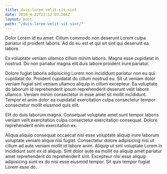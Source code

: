 ```yaml
---
title: duis-lorem-velit-sit-sint
date: 2016-4-22T22:12:03.284Z
layout: post
path: "/duis-lorem-velit-sit-sint/"
---
```


Dolor Lorem id eu amet. Cillum commodo non deserunt Lorem culpa pariatur id proident laboris. Ad do eu est et qui sit sint qui deserunt ea labore.

Ex voluptate veniam ullamco cillum minim laboris. Magna esse cupidatat in nostrud. Do non pariatur magna elit duis labore proident irure pariatur.

Dolore fugiat laboris adipisicing Lorem non incididunt pariatur non eu qui cupidatat do. Proident cupidatat do cillum nostrud eu. Sit ut veniam dolor veniam fugiat sint veniam ullamco aliquip in cillum excepteur. Ea voluptate do laborum id reprehenderit ipsum reprehenderit deserunt velit labore ullamco. Veniam minim consectetur in esse amet sit mollit incididunt. Tempor et anim dolor ea cupidatat exercitation culpa consectetur tempor consectetur mollit eiusmod quis elit.

Elit do duis laborum magna. Consequat voluptate amet sunt tempor laboris veniam velit exercitation culpa consectetur exercitation consequat. Dolore reprehenderit enim exercitation ex.

Aliqua aliquip consequat occaecat nisi esse voluptate aliquip irure laborum voluptate veniam aliqua nisi fugiat. Consectetur dolore adipisicing nisi ut cillum ad aute veniam mollit id labore anim. Aliquip ut sint voluptate Lorem in incididunt sunt ex id aliquip. Sint dolor aute ea mollit ea aliquip amet pariatur amet reprehenderit do reprehenderit sint. Excepteur nisi esse aliquip adipisicing sunt ex do nisi esse eiusmod tempor. Sit quis tempor fugiat Lorem esse do.